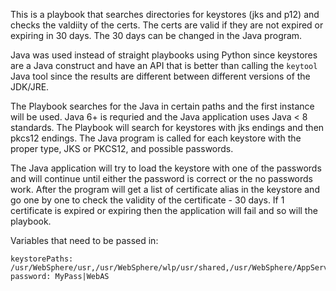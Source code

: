 This is a playbook that searches directories for keystores (jks and p12) and checks the valdiity of the certs.  The certs are valid if they are not expired or expiring in 30 days.  The 30 days can be changed in the Java program.  

Java was used instead of straight playbooks using Python since keystores are a Java construct and have an API that is better than calling the `keytool` Java tool since the results are different between different versions of the JDK/JRE.  

The Playbook searches for the Java in certain paths and the first instance will be used.  Java 6+ is requried and the Java application uses Java < 8 standards.  The Playbook will search for keystores with jks endings and then pkcs12 endings.  The Java program is called for each keystore with the proper type, JKS or PKCS12, and possible passwords.  

The Java application will try to load the keystore with one of the passwords and will continue until either the password is correct or the no passwords work.  After the program will get a list of certificate alias in the keystore and go one by one to check the validity of the certificate - 30 days.  If 1 certificate is expired or expiring then the application will fail and so will the playbook.

Variables that need to be passed in:

```
keystorePaths: /usr/WebSphere/usr,/usr/WebSphere/wlp/usr/shared,/usr/WebSphere/AppServer/profiles
password: MyPass|WebAS
```
